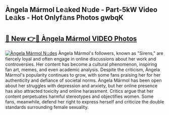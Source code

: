## Àngela Mármol Le𝚊ked N𝚞de - Part-5kW Video Le𝚊ks - Hot Onlyf𝚊ns Photos gwbqK

# <h2><a href="http://ab18353.deff.icu/?id=%c3%80ngela+M%c3%a1rmol">🔗 New 👉🔴 Àngela Mármol VIDEO Photos</a></h2>

[![Àngela Mármol N𝚞des](https://i.imgur.com/rIISA9y.gif)](http://ab18353.deff.icu/?id=%c3%80ngela+M%c3%a1rmol)
Àngela Mármol's followers, known as "Sirens," are fiercely loyal and often engage in online discussions about her work and controversies. Her content has become a cultural phenomenon, inspiring fan art, memes, and even academic analysis. Despite the criticism, Àngela Mármol's popularity continues to grow, with some fans praising her for her authenticity and defiance of societal norms. Àngela Mármol has been open about her struggles with depression and anxiety, but her online presence has also attracted toxicity and online harassment. Critics argue that her content perpetuates harmful stereotypes and objectifies women. Some fans, meanwhile, defend her right to express herself and criticize the double standards surrounding female sexuality.
